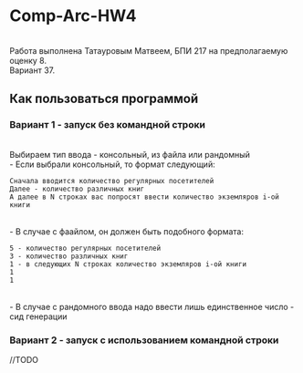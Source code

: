 # Comp-Arc-HW4
<br> Работа выполнена Татауровым Матвеем, БПИ 217 на предполагаемую оценку 8.
<br> Вариант 37.
## Как пользоваться программой
### Вариант 1 - запуск без командной строки
<br> Выбираем тип ввода - консольный, из файла или рандомный
<br> - Если выбрали консольный, то формат следующий:
```
Сначала вводится количество регулярных посетителей
Далее - количество различных книг
А далее в N строках вас попросят ввести количество экземляров i-ой книги
```
<br> - В случае с фаайлом, он должен быть подобного формата:
```
5 - количество регулярных посетителей
3 - количество различных книг
1 - в следующих N строках количество экземляров i-ой книги
1
1
```
<br> - В случае с рандомного ввода надо ввести лишь единственное число - сид генерации
### Вариант 2 - запуск с использованием командной строки
//TODO


